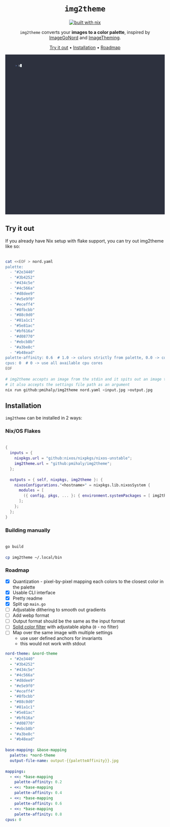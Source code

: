 <div align="center">

# `img2theme`

[![built with nix](https://builtwithnix.org/badge.svg)](https://builtwithnix.org)

`img2theme` converts your **images to a color palette**, inspired by [ImageGoNord](https://github.com/Schrodinger-Hat/ImageGoNord) and [ImageTheming](https://github.com/daniel-seiler/ImageTheming).


[Try it out](#try-it-out) •
[Installation](#installation) •
[Roadmap](#roadmap)

</div>

[![Demo](./demo/demo.gif)](./demo/demo.gif)

## Try it out


If you already have Nix setup with flake support, you can try out img2theme like so:

```sh

cat <<EOF > nord.yaml
palette:
  - "#2e3440"
  - "#3b4252"
  - "#434c5e"
  - "#4c566a"
  - "#d8dee9"
  - "#e5e9f0"
  - "#eceff4"
  - "#8fbcbb"
  - "#88c0d0"
  - "#81a1c1"
  - "#5e81ac"
  - "#bf616a"
  - "#d08770"
  - "#ebcb8b"
  - "#a3be8c"
  - "#b48ead"
palette-affinity: 0.6  # 1.0 -> colors strictly from palette, 0.0 -> colors from the image
cpus: 0  # 0 -> use all available cpu cores
EOF

# img2theme accepts an image from the stdin and it spits out an image to stdout
# it also accepts the settings file path as an argument
nix run github:pmihaly/img2theme nord.yaml <input.jpg >output.jpg

```

## Installation

`img2theme` can be installed in 2 ways:

### Nix/OS Flakes

```nix

{
  inputs = {
    nixpkgs.url = "github:nixos/nixpkgs/nixos-unstable";
    img2theme.url = "github:pmihaly/img2theme";
  };

  outputs = { self, nixpkgs, img2theme }: {
    nixosConfigurations."<hostname>" = nixpkgs.lib.nixosSystem {
      modules = [
        ({ config, pkgs, ... }: { environment.systemPackages = [ img2theme.packages."${pkgs.system}".default ]; })
      ];
    };
  };
}


```
### Building manually

```sh

go build

cp img2theme ~/.local/bin
```


### Roadmap

- [x] Quantization - pixel-by-pixel mapping each colors to the closest color in the palette
- [x] Usable CLI interface
- [x] Pretty readme
- [x] Split up `main.go`
- [ ] Adjustable dithering to smooth out gradients
- [ ] Add webp format
- [ ] Output format should be the same as the input format
- [ ] [Solid color filter](https://github.com/lucasb-eyer/go-colorful#blending-colors) with adjustable alpha (`0` - no filter)
- [ ] Map over the same image with multiple settings
  - use user defined anchors for invariants
  - this would not work with stdout

```yaml
nord-theme: &nord-theme
  - "#2e3440"
  - "#3b4252"
  - "#434c5e"
  - "#4c566a"
  - "#d8dee9"
  - "#e5e9f0"
  - "#eceff4"
  - "#8fbcbb"
  - "#88c0d0"
  - "#81a1c1"
  - "#5e81ac"
  - "#bf616a"
  - "#d08770"
  - "#ebcb8b"
  - "#a3be8c"
  - "#b48ead"

base-mapping: &base-mapping
  palette: *nord-theme
  output-file-name: output-{{paletteAffinity}}.jpg

mappings:
  - <<: *base-mapping
    palette-affinity: 0.2
  - <<: *base-mapping
    palette-affinity: 0.4
  - <<: *base-mapping
    palette-affinity: 0.6
  - <<: *base-mapping
    palette-affinity: 0.8
cpus: 0
```

